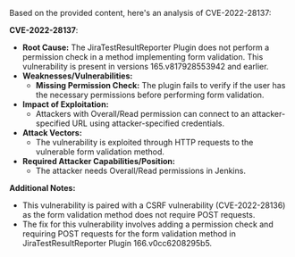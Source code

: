 Based on the provided content, here's an analysis of CVE-2022-28137:

**CVE-2022-28137**:

*   **Root Cause:** The JiraTestResultReporter Plugin does not perform a permission check in a method implementing form validation. This vulnerability is present in versions 165.v817928553942 and earlier.
*   **Weaknesses/Vulnerabilities:**
    *   **Missing Permission Check:** The plugin fails to verify if the user has the necessary permissions before performing form validation.
*   **Impact of Exploitation:**
    *   Attackers with Overall/Read permission can connect to an attacker-specified URL using attacker-specified credentials.
*   **Attack Vectors:**
    *   The vulnerability is exploited through HTTP requests to the vulnerable form validation method.
*   **Required Attacker Capabilities/Position:**
    *   The attacker needs Overall/Read permissions in Jenkins.

**Additional Notes:**

*   This vulnerability is paired with a CSRF vulnerability (CVE-2022-28136) as the form validation method does not require POST requests.
*   The fix for this vulnerability involves adding a permission check and requiring POST requests for the form validation method in JiraTestResultReporter Plugin 166.v0cc6208295b5.
